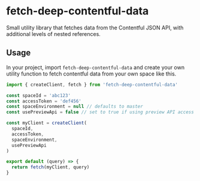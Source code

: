 # fetch-deep-contentful-data

Small utility library that fetches data from the Contentful JSON API, with additional levels of nested references.

## Usage

In your project, import `fetch-deep-contentful-data` and create your own utility function to fetch contentful data from your own space like this.

```js
import { createClient, fetch } from 'fetch-deep-contentful-data'

const spaceId = 'abc123'
const accessToken = 'def456'
const spaceEnvironment = null // defaults to master
const usePreviewApi = false // set to true if using preview API access token

const myClient = createClient(
  spaceId,
  accessToken,
  spaceEnvironment,
  usePreviewApi
)

export default (query) => {
  return fetch(myClient, query)
}
```
